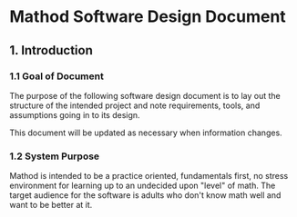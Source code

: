 # Mathod Software Design Document
## 1. Introduction

### 1.1 Goal of Document
The purpose of the following software design document is to lay out the structure
of the intended project and note requirements, tools, and assumptions going
in to its design. 

This document will be updated as necessary when information changes.

### 1.2 System Purpose
Mathod is intended to be a practice oriented, fundamentals first, no stress environment
for learning up to an undecided upon "level" of math. The target audience for the software
is adults who don't know math well and want to be better at it.

[//]: # (TODO Decide on a furthest "level" of math for version 1.0)


